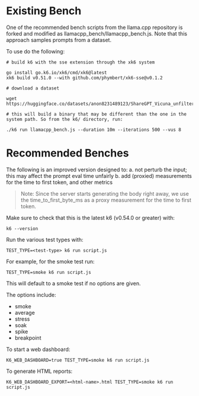 # Existing Bench
One of the recommended bench scripts from the llama.cpp repository is forked and modified as llamacpp_bench/llamacpp_bench.js. Note that this approach samples prompts from a dataset.

To use do the following:
```
# build k6 with the sse extension through the xk6 system

go install go.k6.io/xk6/cmd/xk6@latest
xk6 build v0.51.0 --with github.com/phymbert/xk6-sse@v0.1.2

# download a dataset

wget https://huggingface.co/datasets/anon8231489123/ShareGPT_Vicuna_unfiltered/resolve/main/ShareGPT_V3_unfiltered_cleaned_split.json

# this will build a binary that may be different than the one in the system path. So from the k6/ directory, run:

./k6 run llamacpp_bench.js --duration 10m --iterations 500 --vus 8
```

# Recommended Benches

The following is an improved version designed to:
  a. not perturb the input; this may affect the prompt eval time unfairly
  b. add (proxied) measurements for the time to first token, and other metrics

> Note: Since the server starts generating the body right away, we use the time_to_first_byte_ms as a proxy measurement for the time to first token.

Make sure to check that this is the latest k6 (v0.54.0 or greater) with:

`k6 --version`

Run the various test types with:

`TEST_TYPE=<test-type> k6 run script.js`

For example, for the smoke test run:

`TEST_TYPE=smoke k6 run script.js`

This will default to a smoke test if no options are given.

The options include:
- smoke
- average
- stress
- soak
- spike
- breakpoint

To start a web dashboard:

`K6_WEB_DASHBOARD=true TEST_TYPE=smoke k6 run script.js`

To generate HTML reports:

`K6_WEB_DASHBOARD_EXPORT=<html-name>.html TEST_TYPE=smoke k6 run script.js`

